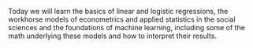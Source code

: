 Today we will learn the basics of linear and logistic regressions, the workhorse models of econometrics and applied statistics in the social sciences and the foundations of machine learning, including some of the math underlying these models and how to interpret their results.
